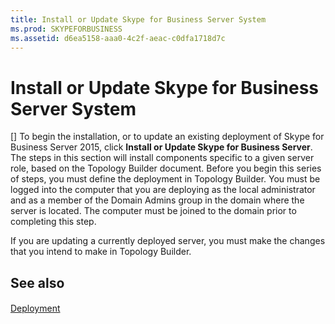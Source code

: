 ```yaml
---
title: Install or Update Skype for Business Server System
ms.prod: SKYPEFORBUSINESS
ms.assetid: d6ea5158-aaa0-4c2f-aeac-c0dfa1718d7c
---
```



# Install or Update Skype for Business Server System
[]
To begin the installation, or to update an existing deployment of Skype for Business Server 2015, click **Install or Update Skype for Business Server**. The steps in this section will install components specific to a given server role, based on the Topology Builder document. Before you begin this series of steps, you must define the deployment in Topology Builder. You must be logged into the computer that you are deploying as the local administrator and as a member of the Domain Admins group in the domain where the server is located. The computer must be joined to the domain prior to completing this step.
  
    
    

If you are updating a currently deployed server, you must make the changes that you intend to make in Topology Builder.
## See also


#### 


  
    
    
 [Deployment](http://technet.microsoft.com/library/83bd43ee-c1fe-4b38-bfa7-3eb382817bf9.aspx)
